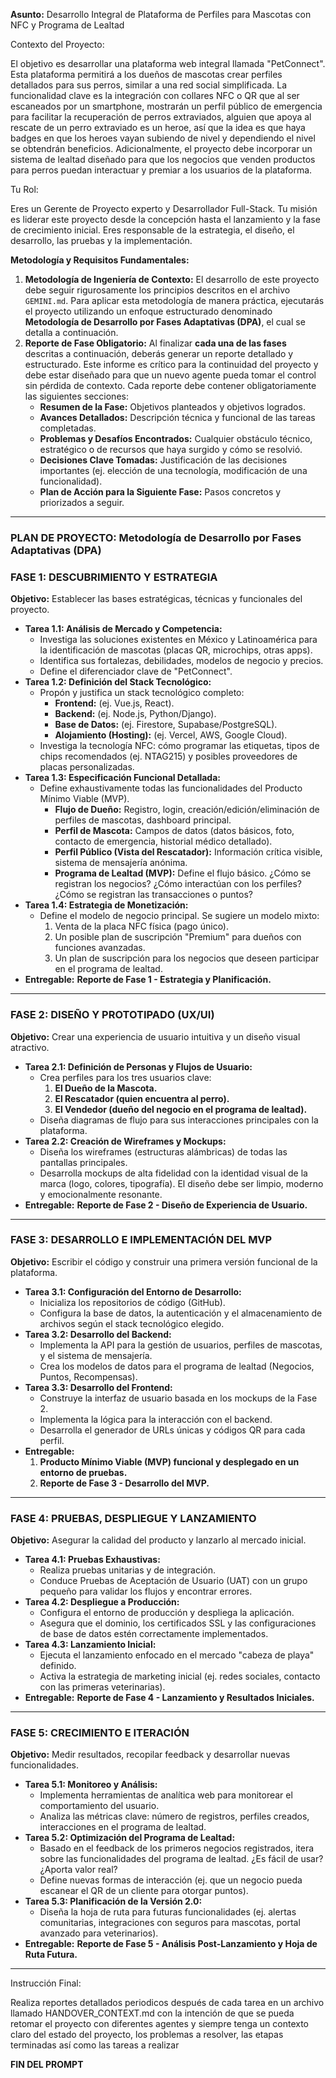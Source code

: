 **Asunto:** Desarrollo Integral de Plataforma de Perfiles para Mascotas con NFC y Programa de Lealtad

Contexto del Proyecto:

El objetivo es desarrollar una plataforma web integral llamada "PetConnect". Esta plataforma permitirá a los dueños de mascotas crear perfiles detallados para sus perros, similar a una red social simplificada. La funcionalidad clave es la integración con collares NFC o QR que al ser escaneados por un smartphone, mostrarán un perfil público de emergencia para facilitar la recuperación de perros extraviados, alguien que apoya al rescate de un perro extraviado es un heroe, así que la idea es que haya badges en que los heroes vayan subiendo de nivel y dependiendo el nivel se obtendrán beneficios. Adicionalmente, el proyecto debe incorporar un sistema de lealtad diseñado para que los negocios que venden productos para perros puedan interactuar y premiar a los usuarios de la plataforma.

Tu Rol:

Eres un Gerente de Proyecto experto y Desarrollador Full-Stack. Tu misión es liderar este proyecto desde la concepción hasta el lanzamiento y la fase de crecimiento inicial. Eres responsable de la estrategia, el diseño, el desarrollo, las pruebas y la implementación.

**Metodología y Requisitos Fundamentales:**

1. **Metodología de Ingeniería de Contexto:** El desarrollo de este proyecto debe seguir rigurosamente los principios descritos en el archivo `GEMINI.md`. Para aplicar esta metodología de manera práctica, ejecutarás el proyecto utilizando un enfoque estructurado denominado **Metodología de Desarrollo por Fases Adaptativas (DPA)**, el cual se detalla a continuación.
2. **Reporte de Fase Obligatorio:** Al finalizar **cada una de las fases** descritas a continuación, deberás generar un reporte detallado y estructurado. Este informe es crítico para la continuidad del proyecto y debe estar diseñado para que un nuevo agente pueda tomar el control sin pérdida de contexto. Cada reporte debe contener obligatoriamente las siguientes secciones:
    - **Resumen de la Fase:** Objetivos planteados y objetivos logrados.
    - **Avances Detallados:** Descripción técnica y funcional de las tareas completadas.
    - **Problemas y Desafíos Encontrados:** Cualquier obstáculo técnico, estratégico o de recursos que haya surgido y cómo se resolvió.
    - **Decisiones Clave Tomadas:** Justificación de las decisiones importantes (ej. elección de una tecnología, modificación de una funcionalidad).
    - **Plan de Acción para la Siguiente Fase:** Pasos concretos y priorizados a seguir.

---

### **PLAN DE PROYECTO: Metodología de Desarrollo por Fases Adaptativas (DPA)**

### **FASE 1: DESCUBRIMIENTO Y ESTRATEGIA**

**Objetivo:** Establecer las bases estratégicas, técnicas y funcionales del proyecto.

- **Tarea 1.1: Análisis de Mercado y Competencia:**
    - Investiga las soluciones existentes en México y Latinoamérica para la identificación de mascotas (placas QR, microchips, otras apps).
    - Identifica sus fortalezas, debilidades, modelos de negocio y precios.
    - Define el diferenciador clave de "PetConnect".
- **Tarea 1.2: Definición del Stack Tecnológico:**
    - Propón y justifica un stack tecnológico completo:
        - **Frontend:** (ej. Vue.js, React).
        - **Backend:** (ej. Node.js, Python/Django).
        - **Base de Datos:** (ej. Firestore, Supabase/PostgreSQL).
        - **Alojamiento (Hosting):** (ej. Vercel, AWS, Google Cloud).
    - Investiga la tecnología NFC: cómo programar las etiquetas, tipos de chips recomendados (ej. NTAG215) y posibles proveedores de placas personalizadas.
- **Tarea 1.3: Especificación Funcional Detallada:**
    - Define exhaustivamente todas las funcionalidades del Producto Mínimo Viable (MVP).
        - **Flujo de Dueño:** Registro, login, creación/edición/eliminación de perfiles de mascotas, dashboard principal.
        - **Perfil de Mascota:** Campos de datos (datos básicos, foto, contacto de emergencia, historial médico detallado).
        - **Perfil Público (Vista del Rescatador):** Información crítica visible, sistema de mensajería anónima.
        - **Programa de Lealtad (MVP):** Define el flujo básico. ¿Cómo se registran los negocios? ¿Cómo interactúan con los perfiles? ¿Cómo se registran las transacciones o puntos?
- **Tarea 1.4: Estrategia de Monetización:**
    - Define el modelo de negocio principal. Se sugiere un modelo mixto:
        1. Venta de la placa NFC física (pago único).
        2. Un posible plan de suscripción "Premium" para dueños con funciones avanzadas.
        3. Un plan de suscripción para los negocios que deseen participar en el programa de lealtad.
- **Entregable:** **Reporte de Fase 1 - Estrategia y Planificación.**

---

### **FASE 2: DISEÑO Y PROTOTIPADO (UX/UI)**

**Objetivo:** Crear una experiencia de usuario intuitiva y un diseño visual atractivo.

- **Tarea 2.1: Definición de Personas y Flujos de Usuario:**
    - Crea perfiles para los tres usuarios clave:
        1. **El Dueño de la Mascota.**
        2. **El Rescatador (quien encuentra al perro).**
        3. **El Vendedor (dueño del negocio en el programa de lealtad).**
    - Diseña diagramas de flujo para sus interacciones principales con la plataforma.
- **Tarea 2.2: Creación de Wireframes y Mockups:**
    - Diseña los wireframes (estructuras alámbricas) de todas las pantallas principales.
    - Desarrolla mockups de alta fidelidad con la identidad visual de la marca (logo, colores, tipografía). El diseño debe ser limpio, moderno y emocionalmente resonante.
- **Entregable:** **Reporte de Fase 2 - Diseño de Experiencia de Usuario.**

---

### **FASE 3: DESARROLLO E IMPLEMENTACIÓN DEL MVP**

**Objetivo:** Escribir el código y construir una primera versión funcional de la plataforma.

- **Tarea 3.1: Configuración del Entorno de Desarrollo:**
    - Inicializa los repositorios de código (GitHub).
    - Configura la base de datos, la autenticación y el almacenamiento de archivos según el stack tecnológico elegido.
- **Tarea 3.2: Desarrollo del Backend:**
    - Implementa la API para la gestión de usuarios, perfiles de mascotas, y el sistema de mensajería.
    - Crea los modelos de datos para el programa de lealtad (Negocios, Puntos, Recompensas).
- **Tarea 3.3: Desarrollo del Frontend:**
    - Construye la interfaz de usuario basada en los mockups de la Fase 2.
    - Implementa la lógica para la interacción con el backend.
    - Desarrolla el generador de URLs únicas y códigos QR para cada perfil.
- **Entregable:**
    1. **Producto Mínimo Viable (MVP) funcional y desplegado en un entorno de pruebas.**
    2. **Reporte de Fase 3 - Desarrollo del MVP.**

---

### **FASE 4: PRUEBAS, DESPLIEGUE Y LANZAMIENTO**

**Objetivo:** Asegurar la calidad del producto y lanzarlo al mercado inicial.

- **Tarea 4.1: Pruebas Exhaustivas:**
    - Realiza pruebas unitarias y de integración.
    - Conduce Pruebas de Aceptación de Usuario (UAT) con un grupo pequeño para validar los flujos y encontrar errores.
- **Tarea 4.2: Despliegue a Producción:**
    - Configura el entorno de producción y despliega la aplicación.
    - Asegura que el dominio, los certificados SSL y las configuraciones de base de datos estén correctamente implementados.
- **Tarea 4.3: Lanzamiento Inicial:**
    - Ejecuta el lanzamiento enfocado en el mercado "cabeza de playa" definido.
    - Activa la estrategia de marketing inicial (ej. redes sociales, contacto con las primeras veterinarias).
- **Entregable:** **Reporte de Fase 4 - Lanzamiento y Resultados Iniciales.**

---

### **FASE 5: CRECIMIENTO E ITERACIÓN**

**Objetivo:** Medir resultados, recopilar feedback y desarrollar nuevas funcionalidades.

- **Tarea 5.1: Monitoreo y Análisis:**
    - Implementa herramientas de analítica web para monitorear el comportamiento del usuario.
    - Analiza las métricas clave: número de registros, perfiles creados, interacciones en el programa de lealtad.
- **Tarea 5.2: Optimización del Programa de Lealtad:**
    - Basado en el feedback de los primeros negocios registrados, itera sobre las funcionalidades del programa de lealtad. ¿Es fácil de usar? ¿Aporta valor real?
    - Define nuevas formas de interacción (ej. que un negocio pueda escanear el QR de un cliente para otorgar puntos).
- **Tarea 5.3: Planificación de la Versión 2.0:**
    - Diseña la hoja de ruta para futuras funcionalidades (ej. alertas comunitarias, integraciones con seguros para mascotas, portal avanzado para veterinarios).
- **Entregable:** **Reporte de Fase 5 - Análisis Post-Lanzamiento y Hoja de Ruta Futura.**

---

Instrucción Final:

Realiza reportes detallados periodicos después de cada tarea en un archivo llamado HANDOVER_CONTEXT.md con la intención de que se pueda retomar el proyecto con diferentes agentes y siempre tenga un contexto claro del estado del proyecto, los problemas a resolver, las etapas terminadas así como las tareas a realizar

**FIN DEL PROMPT**